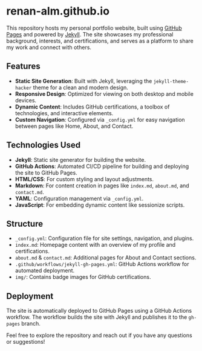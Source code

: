 # renan-alm.github.io

This repository hosts my personal portfolio website, built using [GitHub Pages](https://pages.github.com/) and powered by [Jekyll](https://jekyllrb.com/). The site showcases my professional background, interests, and certifications, and serves as a platform to share my work and connect with others.

## Features

- **Static Site Generation**: Built with Jekyll, leveraging the `jekyll-theme-hacker` theme for a clean and modern design.
- **Responsive Design**: Optimized for viewing on both desktop and mobile devices.
- **Dynamic Content**: Includes GitHub certifications, a toolbox of technologies, and interactive elements.
- **Custom Navigation**: Configured via `_config.yml` for easy navigation between pages like Home, About, and Contact.

## Technologies Used

- **Jekyll**: Static site generator for building the website.
- **GitHub Actions**: Automated CI/CD pipeline for building and deploying the site to GitHub Pages.
- **HTML/CSS**: For custom styling and layout adjustments.
- **Markdown**: For content creation in pages like `index.md`, `about.md`, and `contact.md`.
- **YAML**: Configuration management via `_config.yml`.
- **JavaScript**: For embedding dynamic content like sessionize scripts.

## Structure

- `_config.yml`: Configuration file for site settings, navigation, and plugins.
- `index.md`: Homepage content with an overview of my profile and certifications.
- `about.md` & `contact.md`: Additional pages for About and Contact sections.
- `.github/workflows/jekyll-gh-pages.yml`: GitHub Actions workflow for automated deployment.
- `img/`: Contains badge images for GitHub certifications.

## Deployment

The site is automatically deployed to GitHub Pages using a GitHub Actions workflow. The workflow builds the site with Jekyll and publishes it to the `gh-pages` branch.

Feel free to explore the repository and reach out if you have any questions or suggestions!

